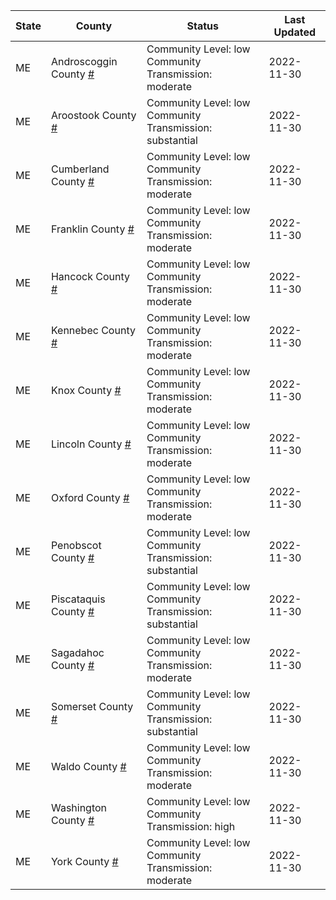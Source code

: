 State | County | Status | Last Updated
--- | --- | --- | --- 
ME | Androscoggin County <a href="#androscoggin_county">#</a> | <a name="androscoggin_county"></a>Community Level: low<br/>Community Transmission: moderate | 2022-11-30
ME | Aroostook County <a href="#aroostook_county">#</a> | <a name="aroostook_county"></a>Community Level: low<br/>Community Transmission: substantial | 2022-11-30
ME | Cumberland County <a href="#cumberland_county">#</a> | <a name="cumberland_county"></a>Community Level: low<br/>Community Transmission: moderate | 2022-11-30
ME | Franklin County <a href="#franklin_county">#</a> | <a name="franklin_county"></a>Community Level: low<br/>Community Transmission: moderate | 2022-11-30
ME | Hancock County <a href="#hancock_county">#</a> | <a name="hancock_county"></a>Community Level: low<br/>Community Transmission: moderate | 2022-11-30
ME | Kennebec County <a href="#kennebec_county">#</a> | <a name="kennebec_county"></a>Community Level: low<br/>Community Transmission: moderate | 2022-11-30
ME | Knox County <a href="#knox_county">#</a> | <a name="knox_county"></a>Community Level: low<br/>Community Transmission: moderate | 2022-11-30
ME | Lincoln County <a href="#lincoln_county">#</a> | <a name="lincoln_county"></a>Community Level: low<br/>Community Transmission: moderate | 2022-11-30
ME | Oxford County <a href="#oxford_county">#</a> | <a name="oxford_county"></a>Community Level: low<br/>Community Transmission: moderate | 2022-11-30
ME | Penobscot County <a href="#penobscot_county">#</a> | <a name="penobscot_county"></a>Community Level: low<br/>Community Transmission: substantial | 2022-11-30
ME | Piscataquis County <a href="#piscataquis_county">#</a> | <a name="piscataquis_county"></a>Community Level: low<br/>Community Transmission: substantial | 2022-11-30
ME | Sagadahoc County <a href="#sagadahoc_county">#</a> | <a name="sagadahoc_county"></a>Community Level: low<br/>Community Transmission: moderate | 2022-11-30
ME | Somerset County <a href="#somerset_county">#</a> | <a name="somerset_county"></a>Community Level: low<br/>Community Transmission: substantial | 2022-11-30
ME | Waldo County <a href="#waldo_county">#</a> | <a name="waldo_county"></a>Community Level: low<br/>Community Transmission: moderate | 2022-11-30
ME | Washington County <a href="#washington_county">#</a> | <a name="washington_county"></a>Community Level: low<br/>Community Transmission: high | 2022-11-30
ME | York County <a href="#york_county">#</a> | <a name="york_county"></a>Community Level: low<br/>Community Transmission: moderate | 2022-11-30
